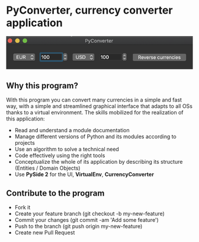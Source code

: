 PyConverter, currency converter application
=================                                                      
![UI PyConverter](/images/UI.png)                 

Why this program? 
-----------------                                                                    
With this program you can convert many currencies in a simple and fast way, with a simple and streamlined graphical interface that adapts to all OSs thanks to a virtual environment. The skills mobilized for the realization of this application:                                                                                                                                                                   
* Read and understand a module documentation                                        
* Manage different versions of Python and its modules according to projects                                                  
* Use an algorithm to solve a technical need                                       
* Code effectively using the right tools                                          
* Conceptualize the whole of its application by describing its structure (Entities / Domain Objects) 
* Use **PySide 2** for the UI, **VirtualEnv**, **CurrencyConverter** 


Contribute to the program
--------------------------                                                            
                                                                                              
* Fork it                                                                           
* Create your feature branch (git checkout -b my-new-feature)                             
* Commit your changes (git commit -am 'Add some feature')                                 
* Push to the branch (git push origin my-new-feature)                                     
* Create new Pull Request                                                              